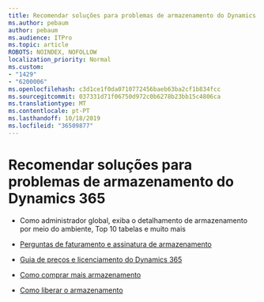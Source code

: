 ```yaml
---
title: Recomendar soluções para problemas de armazenamento do Dynamics 365
ms.author: pebaum
author: pebaum
ms.audience: ITPro
ms.topic: article
ROBOTS: NOINDEX, NOFOLLOW
localization_priority: Normal
ms.custom:
- "1429"
- "6200006"
ms.openlocfilehash: c3d1ce1f0da0710772456baeb63ba2cf1b834fcc
ms.sourcegitcommit: 037331d71f06750d972c0b6278b23bb15c4806ca
ms.translationtype: MT
ms.contentlocale: pt-PT
ms.lasthandoff: 10/18/2019
ms.locfileid: "36509877"
---
```

# <a name="recommend-solutions-for-dynamics-365-storage-issues"></a>Recomendar soluções para problemas de armazenamento do Dynamics 365

* Como administrador global, exiba o detalhamento de armazenamento por meio do ambiente, Top 10 tabelas e muito mais

* [Perguntas de faturamento e assinatura de armazenamento](https://docs.microsoft.com/dynamics365/customer-engagement/admin/contact-information-microsoft-dynamics-365-online-billing-support)

* [Guia de preços e licenciamento do Dynamics 365](https://dynamics.microsoft.com/pricing/)

* [Como comprar mais armazenamento](https://docs.microsoft.com/dynamics365/customer-engagement/admin/manage-storage#add-storage-to-dynamics-365-online)

* [Como liberar o armazenamento](https://docs.microsoft.com/dynamics365/customer-engagement/admin/free-storage-space)
